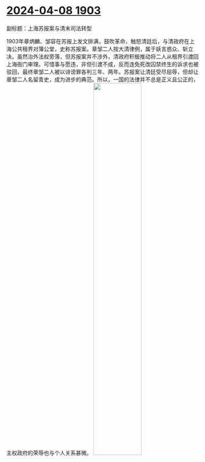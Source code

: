 # [2024-04-08 1903](https://github.com/myccnn/tuix40/issues/18)

副标题：上海苏报案与清末司法转型

1903年章炳麟、邹容在苏报上发文排满，鼓吹革命，触怒清廷后，与清政府在上海公共租界对簿公堂，史称苏报案。章邹二人按大清律例，属于妖言惑众、斩立决。虽然治外法权旁落，但苏报案并不涉外，清政府积极推动将二人从租界引渡回上海衙门审理。可惜事与愿违，非但引渡不成，反而连免死改囚禁终生的诉求也被驳回，最终章邹二人被以诽谤罪各判三年、两年。苏报案让清廷受尽屈辱，但却让章邹二人名留青史，成为进步的典范。所以，一国的法律并不总是正义且公正的，主权政府的荣辱也与个人关系甚微。
<img src=https://github.com/myccnn/tuix40/assets/5852024/38f09b51-9f57-42d2-b1aa-07ebac977467 width="50%">